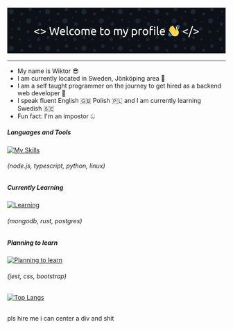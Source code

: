 ![Header](./test3.png)

<hr>

<div id="about">
    <ul>
        <li>
            My name is Wiktor 😎
        </li>
        <li>
            I am currently located in Sweden, Jönköping area 💯
        </li>
        <li>
            I am a self taught programmer on the journey to get hired as a backend web developer 🚀
        </li>
        <li>
            I speak fluent English 🇬🇧 Polish 🇵🇱 and I am currently learning Swedish 🇸🇪
        </li>
        <li>
            Fun fact: I'm an impostor ඞ
        </li>
    </ul>
</div>
               
<h5>Languages and Tools</h5>


[![My Skills](https://skillicons.dev/icons?i=nodejs,ts,python,linux)](https://skillicons.dev)

<h6>(node.js, typescript, python, linux)</h6>

<h5>Currently Learning</h5>


[![Learning](https://skillicons.dev/icons?i=mongodb,rust,postgresql)](https://skillicons.dev)

<h6>(mongodb, rust, postgres)</h6>

<h5>Planning to learn</h5>


[![Planning to learn](https://skillicons.dev/icons?i=jest,css,bootstrap)](https://skillicons.dev)

<h6>(jest, css, bootstrap)</h6>


[![Top Langs](https://github-readme-stats.vercel.app/api/top-langs/?username=anuraghazra&layout=compact)](https://github.com/anuraghazra/github-readme-stats)


    
<br>
pls hire me i can center a div and shit
